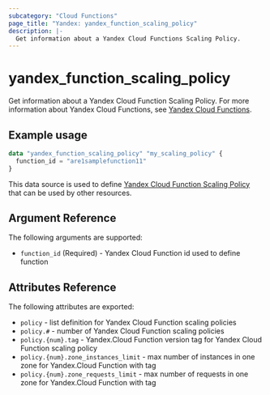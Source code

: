 ```yaml
---
subcategory: "Cloud Functions"
page_title: "Yandex: yandex_function_scaling_policy"
description: |-
  Get information about a Yandex Cloud Functions Scaling Policy.
---
```



# yandex_function_scaling_policy




Get information about a Yandex Cloud Function Scaling Policy. For more information about Yandex Cloud Functions, see [Yandex Cloud Functions](https://cloud.yandex.com/docs/functions/).

## Example usage

```terraform
data "yandex_function_scaling_policy" "my_scaling_policy" {
  function_id = "are1samplefunction11"
}
```

This data source is used to define [Yandex Cloud Function Scaling Policy](https://cloud.yandex.com/docs/functions/) that can be used by other resources.

## Argument Reference

The following arguments are supported:

* `function_id` (Required) - Yandex Cloud Function id used to define function

## Attributes Reference

The following attributes are exported:

* `policy` - list definition for Yandex Cloud Function scaling policies
* `policy.#` - number of Yandex Cloud Function scaling policies
* `policy.{num}.tag` - Yandex.Cloud Function version tag for Yandex Cloud Function scaling policy
* `policy.{num}.zone_instances_limit` - max number of instances in one zone for Yandex.Cloud Function with tag
* `policy.{num}.zone_requests_limit` - max number of requests in one zone for Yandex.Cloud Function with tag
